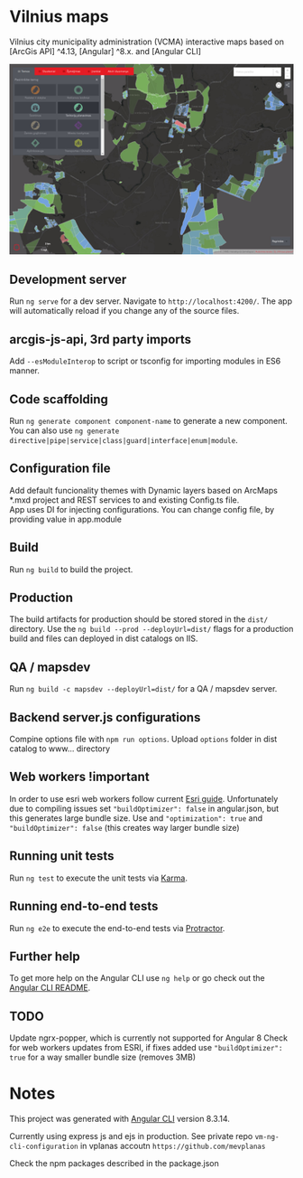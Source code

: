 # Vilnius maps

Vilnius city municipality administration (VCMA) interactive maps based on [ArcGis API] ^4.13, [Angular] ^8.x. and [Angular CLI]
 
![screenshot](sreenshot.png)

## Development server

Run `ng serve` for a dev server. Navigate to `http://localhost:4200/`. The app will automatically reload if you change any of the source files.

## arcgis-js-api, 3rd party imports

Add  `--esModuleInterop` to script or tsconfig for importing modules in ES6 manner.

## Code scaffolding

Run `ng generate component component-name` to generate a new component. You can also use `ng generate directive|pipe|service|class|guard|interface|enum|module`.

## Configuration file

Add default funcionality themes with Dynamic layers based on ArcMaps *.mxd project and REST services to and existing Config.ts file.  
App uses DI for injecting configurations. You can change config file, by providing value in app.module

## Build

Run `ng build` to build the project. 

## Production

The build artifacts for production should be stored stored in the `dist/` directory. Use the `ng build --prod --deployUrl=dist/` flags for a production build and files can deployed in dist catalogs on IIS.  

## QA / mapsdev

Run `ng build -c mapsdev --deployUrl=dist/` for a QA / mapsdev server.

## Backend server.js configurations
Compine options file with `npm run options`. Upload `options` folder in dist catalog to www... directory

## Web workers !important
In order to use esri web workers follow current [Esri guide](https://github.com/esri/arcgis-webpack-plugin#usage).
Unfortunately due to compiling issues set `"buildOptimizer": false` in angular.json, but this generates large bundle size.
Use and `"optimization": true` and `"buildOptimizer": false` (this creates way larger bundle size)


## Running unit tests

Run `ng test` to execute the unit tests via [Karma](https://karma-runner.github.io).

## Running end-to-end tests

Run `ng e2e` to execute the end-to-end tests via [Protractor](http://www.protractortest.org/).

## Further help

To get more help on the Angular CLI use `ng help` or go check out the [Angular CLI README](https://github.com/angular/angular-cli/blob/master/README.md).


## TODO
Update ngrx-popper, which is currently not supported for Angular 8
Check for web workers updates from ESRI, if fixes added use  `"buildOptimizer": true` for a way smaller bundle size (removes 3MB)

# Notes

This project was generated with [Angular CLI](https://github.com/angular/angular-cli) version 8.3.14.  


Currently using express js and ejs in production. 
See private repo `vm-ng-cli-configuration` in vplanas accoutn `https://github.com/mevplanas`
  
Check the npm packages described in the package.json  

